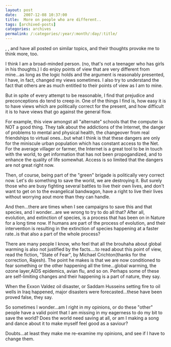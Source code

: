```yaml
---
layout: post
date:	2007-12-08 10:37:00
title:  More on people who are different..
tags: [archived-posts]
categories: archives
permalink: /:categories/:year/:month/:day/:title/
---
```

<LJ user="beast_666">, <LJ user="poketzedynamite">, <LJ user="joylita"> and <LJ user="premkudva"> have all posted on similar topics, and their thoughts provoke me to think more, too.

I think I am a broad-minded person. (no, that's not a teenager who has girls in his thoughts.) I do enjoy points of view that are very different from mine...as long as the logic holds and the argument is reasonably presented, I have, in fact, changed my views sometimes. I also try to understand the fact that others are as much entitled to their points of view as I am to mine.

But in spite of every attempt to be reasonable, I find that prejudice and preconceptions do tend to creep in. One of the things I find is, how easy it is to have views which are politically correct for the present, and how difficult it is to have views that go against the general flow.

For example, this view amongst all "alternate" schools that the computer is NOT a good thing. They talk about the addictions of the Internet, the danger of problems to mental and physical health, the changeover from real friendships to virtual ones...but what I think is that these dangers are only for the miniscule urban population which has constant access to the Net. For the average villager or farmer, the Internet is a great tool to be in touch with the world, to get information that has not been propogandized, and to enhance the quality of life somewhat. Access is so limited that the dangers are not great right now.

Then, of course, being part of the "green" brigade is politically very correct now. Let's do something to save the world, we are destroying it. But surely those who are busy fighting several battles to live their own lives, and don't want to get on to the evangelical bandwagon, have a right to live their lives without worrying aout more than they can handle.

And then...there are times when I see campaigns to save this and that species, and I wonder...are we wrong to try to do all that? After all, evolution, and extinction of species, is a process that has been on in Nature for a long time now. If humans are  part of the process of evolution, and their intervention is resulting in the  extinction of species happening at a faster rate..is that also a part of the whole process?

There are many people I know, who feel that all the brouhaha about global warming is also not justified by the facts....to read about this point of view, read the fiction, "State of Fear", by Michael Crichton(thanks for the correction, Rajesh). The point he makes is that we are now conditioned to fear something or the other happening all the time...global warming, the ozone layer,AIDS epidemics, avian flu, and so on. Perhaps some of these are self-limiting changes and their happening is a part of nature, they say. 

When the Exxon Valdez oil disaster, or Saddam Husseins setting fire to oil wells in Iraq happened, major disasters were forecasted...these have been proved false, they say.

So sometimes I wonder...am I right in my opinions, or do these "other" people have a valid point that I am missing in my eagerness to do my bit to save the world? Does the world need saving at all, or am I making a song and dance about it to make myself feel good as a saviour?

Doubts...at least they make me re-examine my opinions, and see if I have to change them.
